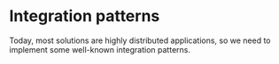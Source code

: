 # Integration patterns

Today, most solutions are highly distributed applications, so we need to implement some well-known integration patterns.